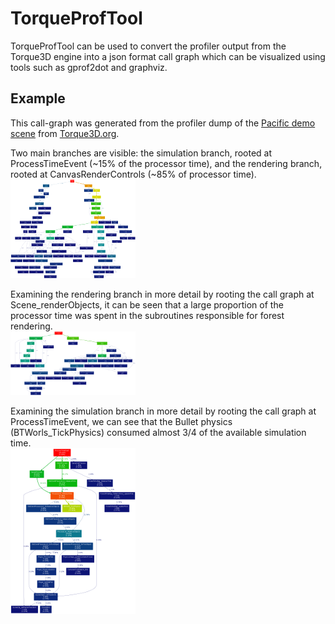 # TorqueProfTool
TorqueProfTool can be used to convert the profiler output from the Torque3D engine into a json format call graph which can be visualized using tools such as gprof2dot and graphviz.

## Example
This call-graph was generated from the profiler dump of the [Pacific demo scene](http://torque3d.wdfiles.com/local--files/communityproject%3Aperformance%3Aprofiling-and-optimisation/profilerDumpToFile241587.txt) from [Torque3D.org](http://torque3d.org). 
  
  
Two main branches are visible: the simulation branch, rooted at ProcessTimeEvent (~15% of the processor time), and the rendering branch, rooted at CanvasRenderControls (~85% of processor time).  
[![pacific call graph](examples/pacific_full_thumb.png)](examples/pacific_full.png)  
  
  
Examining the rendering branch in more detail by rooting the call graph at Scene_renderObjects, it can be seen that a large proportion of the processor time was spent in the subroutines responsible for forest rendering.  
[![Scene_renderObjects call graph](examples/pacific_Scene_renderObjects_thumb.png)](examples/pacific_Scene_renderObjects.png)  
  
  
Examining the simulation branch in more detail by rooting the call graph at ProcessTimeEvent, we can see that the Bullet physics (BTWorls_TickPhysics) consumed almost 3/4 of the available simulation time.  
[![ProcessTimeEvent call graph](examples/pacific_ProcessTimeEvent_thumb.png)](examples/pacific_ProcessTimeEvent.png)  

